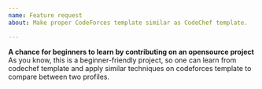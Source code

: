 ```yaml
---
name: Feature request
about: Make proper CodeForces template similar as CodeChef template.

---
```


**A chance for beginners to learn by contributing on an opensource project**
As you know, this is a beginner-friendly project, so one can learn from codechef template and apply similar techniques on codeforces template to compare between two profiles.

